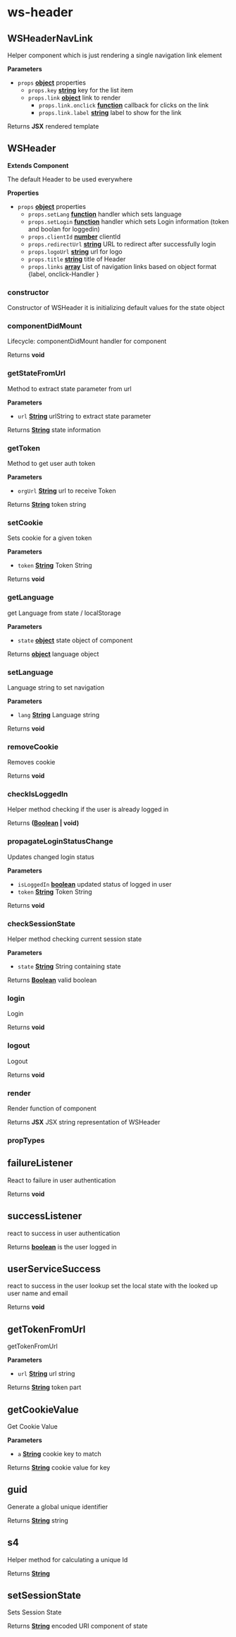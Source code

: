 # ws-header
## WSHeaderNavLink

Helper component which is just rendering a single navigation link element

**Parameters**

-   `props` **[object](https://developer.mozilla.org/en-US/docs/Web/JavaScript/Reference/Global_Objects/Object)** properties
    -   `props.key` **[string](https://developer.mozilla.org/en-US/docs/Web/JavaScript/Reference/Global_Objects/String)** key for the list item
    -   `props.link` **[object](https://developer.mozilla.org/en-US/docs/Web/JavaScript/Reference/Global_Objects/Object)** link to render
        -   `props.link.onclick` **[function](https://developer.mozilla.org/en-US/docs/Web/JavaScript/Reference/Statements/function)** callback for clicks on the link
        -   `props.link.label` **[string](https://developer.mozilla.org/en-US/docs/Web/JavaScript/Reference/Global_Objects/String)** label to show for the link

Returns **JSX** rendered template
## WSHeader

**Extends Component**

The default Header to be used everywhere

**Properties**

-   `props` **[object](https://developer.mozilla.org/en-US/docs/Web/JavaScript/Reference/Global_Objects/Object)** properties
    -   `props.setLang` **[function](https://developer.mozilla.org/en-US/docs/Web/JavaScript/Reference/Statements/function)** handler which sets language
    -   `props.setLogin` **[function](https://developer.mozilla.org/en-US/docs/Web/JavaScript/Reference/Statements/function)** handler which sets Login information (token and boolan for loggedin)
    -   `props.clientId` **[number](https://developer.mozilla.org/en-US/docs/Web/JavaScript/Reference/Global_Objects/Number)** clientId
    -   `props.redirectUrl` **[string](https://developer.mozilla.org/en-US/docs/Web/JavaScript/Reference/Global_Objects/String)** URL to redirect after successfully login
    -   `props.logoUrl` **[string](https://developer.mozilla.org/en-US/docs/Web/JavaScript/Reference/Global_Objects/String)** url for logo
    -   `props.title` **[string](https://developer.mozilla.org/en-US/docs/Web/JavaScript/Reference/Global_Objects/String)** title of Header
    -   `props.links` **[array](https://developer.mozilla.org/en-US/docs/Web/JavaScript/Reference/Global_Objects/Array)** List of navigation links based on object format {label, onclick-Handler }

### constructor

Constructor of WSHeader
it is initializing default values for the state object

### componentDidMount

Lifecycle: componentDidMount handler for component

Returns **void** 

### getStateFromUrl

Method to extract state parameter from url

**Parameters**

-   `url` **[String](https://developer.mozilla.org/en-US/docs/Web/JavaScript/Reference/Global_Objects/String)** urlString to extract state parameter

Returns **[String](https://developer.mozilla.org/en-US/docs/Web/JavaScript/Reference/Global_Objects/String)** state information

### getToken

Method to get user auth token

**Parameters**

-   `orgUrl` **[String](https://developer.mozilla.org/en-US/docs/Web/JavaScript/Reference/Global_Objects/String)** url to receive Token

Returns **[String](https://developer.mozilla.org/en-US/docs/Web/JavaScript/Reference/Global_Objects/String)** token string

### setCookie

Sets cookie for a given token

**Parameters**

-   `token` **[String](https://developer.mozilla.org/en-US/docs/Web/JavaScript/Reference/Global_Objects/String)** Token String

Returns **void** 

### getLanguage

get Language from state / localStorage

**Parameters**

-   `state` **[object](https://developer.mozilla.org/en-US/docs/Web/JavaScript/Reference/Global_Objects/Object)** state object of component

Returns **[object](https://developer.mozilla.org/en-US/docs/Web/JavaScript/Reference/Global_Objects/Object)** language object

### setLanguage

Language string to set navigation

**Parameters**

-   `lang` **[String](https://developer.mozilla.org/en-US/docs/Web/JavaScript/Reference/Global_Objects/String)** Language string

Returns **void** 

### removeCookie

Removes cookie

Returns **void** 

### checkIsLoggedIn

Helper method checking if the user is already logged in

Returns **([Boolean](https://developer.mozilla.org/en-US/docs/Web/JavaScript/Reference/Global_Objects/Boolean) | void)** 

### propagateLoginStatusChange

Updates changed login status

**Parameters**

-   `isLoggedIn` **[boolean](https://developer.mozilla.org/en-US/docs/Web/JavaScript/Reference/Global_Objects/Boolean)** updated status of logged in user
-   `token` **[String](https://developer.mozilla.org/en-US/docs/Web/JavaScript/Reference/Global_Objects/String)** Token String

Returns **void** 

### checkSessionState

Helper method checking current session state

**Parameters**

-   `state` **[String](https://developer.mozilla.org/en-US/docs/Web/JavaScript/Reference/Global_Objects/String)** String containing state

Returns **[Boolean](https://developer.mozilla.org/en-US/docs/Web/JavaScript/Reference/Global_Objects/Boolean)** valid boolean

### login

Login

Returns **void** 

### logout

Logout

Returns **void** 

### render

Render function of component

Returns **JSX** JSX string representation of WSHeader

### propTypes

## failureListener

React to failure in user authentication

Returns **void** 

## successListener

react to success in user authentication

Returns **[boolean](https://developer.mozilla.org/en-US/docs/Web/JavaScript/Reference/Global_Objects/Boolean)** is the user logged in

## userServiceSuccess

react to success in the user lookup
set the local state with the looked up user name and email

Returns **void** 

## getTokenFromUrl

getTokenFromUrl

**Parameters**

-   `url` **[String](https://developer.mozilla.org/en-US/docs/Web/JavaScript/Reference/Global_Objects/String)** url string

Returns **[String](https://developer.mozilla.org/en-US/docs/Web/JavaScript/Reference/Global_Objects/String)** token part

## getCookieValue

Get Cookie Value

**Parameters**

-   `a` **[String](https://developer.mozilla.org/en-US/docs/Web/JavaScript/Reference/Global_Objects/String)** cookie key to match

Returns **[String](https://developer.mozilla.org/en-US/docs/Web/JavaScript/Reference/Global_Objects/String)** cookie value for key

## guid

Generate a global unique identifier

Returns **[String](https://developer.mozilla.org/en-US/docs/Web/JavaScript/Reference/Global_Objects/String)** string

## s4

Helper method for calculating a unique Id

Returns **[String](https://developer.mozilla.org/en-US/docs/Web/JavaScript/Reference/Global_Objects/String)** 

## setSessionState

Sets Session State

Returns **[String](https://developer.mozilla.org/en-US/docs/Web/JavaScript/Reference/Global_Objects/String)** encoded URI component of state
